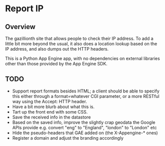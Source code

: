# Report IP #

## Overview ##

The gazillionth site that allows people to check their IP address.  To
add a little bit more beyond the usual, it also does a location lookup
based on the IP address, and also dumps out the HTTP headers.

This is a Python App Engine app, with no dependencies on external libraries
other than those provided by the App Engine SDK.

## TODO ##

* Support report formats besides HTML; a client should be able to specify
  this either through a format=whatever CGI parameter, or a more RESTful
  way using the Accept: HTTP header.
* Have a bit more blurb about what this is.
* Tart up the front end with some CSS.
* Save the received info in the datastore
* Based on the saved info, improve the slightly crap geodata the Google
  APIs provide e.g. convert "eng" to "England", "london" to "London" etc
* Hide the pseudo-headers that GAE added on (the X-Appengine-* ones)
* Register a domain and adjust the branding accordingly

